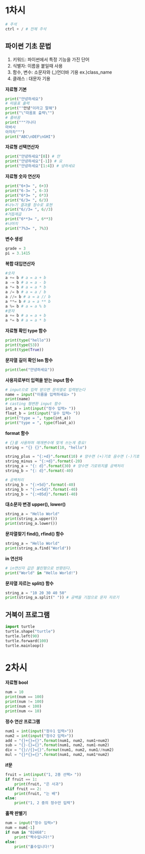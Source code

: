 # 1차시

```python
# 주석
ctrl + / # 전체 주석
```

## 파이썬 기초 문법
1. 키워드: 파이썬에서 특정 기능을 가진 단어
2. 식별자: 이름을 붙일때 사용
3. 함수, 변수: 소문자와 (_)언더바 기용 ex.)class_name
4. 클래스 : 대문자 기용

**자료형 기본**
```python
print("안녕하세요")
# 따옴표 출력
print(""안녕"이라고 말해") 
print("\"따옴표 출력\"")
# 줄바꿈
print("""가나다
마바사
아자차""")
print("ABC\nDEF\nGHI")
```
**자료형 선택연산자**
```python
print("안녕하세요"[0]) # 안
print("안녕하세요"[-1]) # 요
print("안녕하세요"[1:4]) # 녕하세요
```
**자료형 숫자 연산자**
```python
print("6+3= ", 6+3)
print("6-3= ", 6-3)
print("6*3= ", 6*3)
print("6/3= ", 6/3)
#나누기 결과를 정수로 표현
print("6//3= ", 6//3)
#거듭제곱
print("6**3= ", 6**3)
#나머지
print("7%3= ", 7%3)
```
**변수 생성**
```python
grade = 3
pi = 3.1415
```
**복합 대입연산자**
```python
#숫자
a += b # a = a + b
a -= b # a = a - b
a *= b # a = a * b
a /= b # a = a / b
a //= b # a = a // b
a **= b # a = a ** b
a %= b # a = a % b
#문자
a += b # a = a + b
a *= b # a = a * b
```

**자료형 확인 type 함수**
```python
print(type("hello"))
print(type(53))
print(type(True))
```
**문자열 길이 확인 len 함수**
```python
print(len("안녕하세요"))
```
**사용자로부터 입력을 받는 input 함수**
```python
# input으로 입력 받으면 문자열로 입력받는다
name = input("이름을 입력하세요> ")
print(name)
# casting 형변환 input 함수
int_a = int(input("정수 입력> "))
float_b = int(input("실수 입력> "))
print("type = ", type(int_a))
print("type = ", type(float_a))
```
**format 함수**
```python
# {}를 사용하며 매개변수에 맞게 쓰는게 중요! 
string = "{} {}".format(10, "hello")

string_plus = "{:+d}".format(10) # 양수면 (+)기호 음수면 (-)기호
string_minus = "{:+d}".format(-20)
string_a = "{: d}".format(30) # 양수면 기로위치를 공백처리
string_b = "{: d}".format(-40)

# 공백처리
string_b = "{:+5d}".format(-40)
string_b = "{:=+5d}".format(-40)
string_b = "{:+05d}".format(-40)
```

**대소문자 변경 upper(), lower()**
```python
string_a = "Hello World"
print(string_a.upper())
print(string_a.lower())
```

**문자열찾기 find(), rfind() 함수**
```python
string_a = "Hello World"
print(string_a.find("World"))
```

**in 연산자**
```python
# in연산자 값은 불린형으로 반환된다.
print("World" in "Hello World!")
```
**문자열 자르는 split() 함수**
```python
string_a = "10 20 30 40 50"
print(string_a.split(" ")) # 공백을 기점으로 문자 자르기
```

## 거북이 프로그램
```python
import turtle
turtle.shape("turtle")
turtle.left(90)
turtle.forward(100)
turtle.mainloop()
```

# 2차시

**자료형 bool**
```python
num = 10
print(num == 100)
print(num != 100)
print(num < 100)
print(num <= 10)
```

**정수 연산 프로그램**
```python
num1 = int(input("정수1 입력>"))
num2 = int(input("정수2 입력>"))
add = "{}+{}={}".format(num1, num2, num1+num2)
sub = "{}-{}={}".format(num1, num2, num1-num2)
div = "{}//{}={}".format(num1, num2, num1//num2)
mul = "{}*{}={}".format(num1, num2, num1*num2)
```

**if문**
```python
fruit = int(input("1, 2중 선택> "))
if fruit == 1:
    print(fruit, "은 사과")
elif fruit == 2:
    print(fruit, "는 배")
else:
    print("1, 2 중의 정수만 입력")
```

**홀짝 판별기**
```python
num = input("정수 입력>")
num = num[-1]
if num in "02468":
    print("짝수입니다!")
else:
    print("홀수입니다!")
```